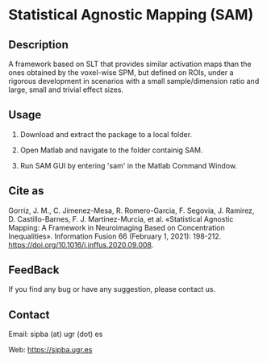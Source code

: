 # Statistical Agnostic Mapping (SAM)

Description
-------
A framework based on SLT that provides similar activation maps than the ones obtained by the voxel-wise SPM, but defined on ROIs, under a rigorous development in scenarios with a small sample/dimension ratio and large, small and trivial effect sizes.


Usage
-------
1. Download and extract the package to a local folder.

2. Open Matlab and navigate to the folder containig SAM.

3. Run SAM GUI by entering 'sam' in the Matlab Command Window. 


Cite as
-------
Gorriz, J. M., C. Jimenez-Mesa, R. Romero-Garcia, F. Segovia, J. Ramirez, D. Castillo-Barnes, F. J. Martinez-Murcia, et al. «Statistical Agnostic Mapping: A Framework in Neuroimaging Based on Concentration Inequalities». Information Fusion 66 (February 1, 2021): 198-212. https://doi.org/10.1016/j.inffus.2020.09.008.


FeedBack
-------
If you find any bug or have any suggestion, please contact us.


Contact
-------
Email: sipba (at) ugr (dot) es

Web: https://sipba.ugr.es


